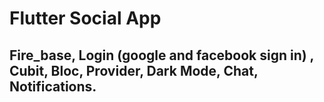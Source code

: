 
# Flutter Social App
## Fire_base, Login (google and facebook sign in) , Cubit, Bloc, Provider, Dark Mode, Chat, Notifications.


